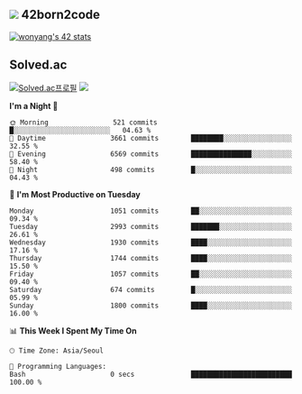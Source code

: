 
## <img src="https://img.shields.io/badge/-000000?style=flat&logo=42&logoColor=white"> 42born2code
<!--[![wonyang's 42 stats](https://badge42.vercel.app/api/v2/cl5nhe5b6007809kydha7ht42/stats?cursusId=21&coalitionId=88)](https://profile.intra.42.fr/users/wonyang)-->

[![wonyang's 42 stats](https://badge.mediaplus.ma/starryblue/wonyang?1337Badge=off&UM6P=off)](https://github.com/oakoudad/badge42)

## Solved.ac
[![Solved.ac프로필](http://mazassumnida.wtf/api/v2/generate_badge?boj=bennyws)](https://solved.ac/bennyws)
<a href="https://solved.ac/bennyws"><img src="http://mazandi.herokuapp.com/api?handle=bennyws&theme=cold"/></a>

<!--START_SECTION:waka-->
**I'm a Night 🦉** 

```text
🌞 Morning                521 commits         █░░░░░░░░░░░░░░░░░░░░░░░░   04.63 % 
🌆 Daytime                3661 commits        ████████░░░░░░░░░░░░░░░░░   32.55 % 
🌃 Evening                6569 commits        ███████████████░░░░░░░░░░   58.40 % 
🌙 Night                  498 commits         █░░░░░░░░░░░░░░░░░░░░░░░░   04.43 % 
```
📅 **I'm Most Productive on Tuesday** 

```text
Monday                   1051 commits        ██░░░░░░░░░░░░░░░░░░░░░░░   09.34 % 
Tuesday                  2993 commits        ███████░░░░░░░░░░░░░░░░░░   26.61 % 
Wednesday                1930 commits        ████░░░░░░░░░░░░░░░░░░░░░   17.16 % 
Thursday                 1744 commits        ████░░░░░░░░░░░░░░░░░░░░░   15.50 % 
Friday                   1057 commits        ██░░░░░░░░░░░░░░░░░░░░░░░   09.40 % 
Saturday                 674 commits         █░░░░░░░░░░░░░░░░░░░░░░░░   05.99 % 
Sunday                   1800 commits        ████░░░░░░░░░░░░░░░░░░░░░   16.00 % 
```


📊 **This Week I Spent My Time On** 

```text
🕑︎ Time Zone: Asia/Seoul

💬 Programming Languages: 
Bash                     0 secs              █████████████████████████   100.00 % 
```


<!--END_SECTION:waka-->
